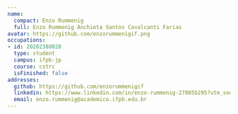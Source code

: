 ```yaml
---
name:
  compact: Enzo Rummenig
  full: Enzo Rummenig Anchieta Santos Cavalcanti Farias
avatar: https://github.com/enzorummenigif.png
occupations:
- id: 20202380028
  type: student
  campus: ifpb-jp
  course: cstrc
  isFinished: false
addresses:
  github: https://github.com/enzorummenigif
  linkedin: https://www.linkedin.com/in/enzo-rummenig-27805b295?utm_source=share&utm_campaign=share_via&utm_content=profile&utm_medium=android_app
  email: enzo.rummenig@academico.ifpb.edu.br
---
```

